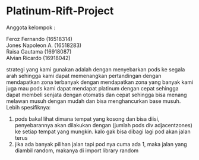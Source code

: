 # Platinum-Rift-Project

Anggota kelompok :

Feroz Fernando (16518314)	
Jones Napoleon A. (16518283)	
Raisa Gautama (16918087)	
Alvian Ricardo (16918042)

strategi yang kami gunakan adalah dengan menyebarkan pods ke segala arah 
sehingga kami dapat memenangkan pertandingan dengan mendapatkan zona terbanyak
dengan mendapatkan zona yang banyak kami juga mau pods kami dapat mendapat platinum 
dengan cepat sehingga dapat membeli senjata dengan otomatis dan cepat sehingga bisa 
menang melawan musuh dengan mudah dan bisa menghancurkan base musuh. 
Lebih spesifiknya:
1. pods bakal lihat dimana tempat yang kosong dan bisa diisi, penyebarannya akan dilakukan dengan (jumlah pods div adjacentzones) ke setiap tempat yang mungkin. kalo gak bisa dibagi lagi pod akan jalan terus
2. jika ada banyak pilihan jalan tapi pod nya cuma ada 1, maka jalan yang diambil random, makanya di import library random
